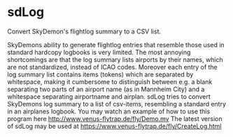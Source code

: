 # sdLog
Convert SkyDemon's flightlog summary to a CSV list.

SkyDemons ability to generate flightlog entries that resemble those used in standard hardcopy logbooks is very limited. The most annoying shortcomings are that the log summary lists airports by their names, which are not standardized, instead of ICAO codes. Moreover each entry of the log summary list contains items (tokens) which are separated by whitespace, making it cumbersome to distinguish between e.g. a blank separating two parts of an airport name (as in Mannheim City) and a whitespace separating airportname and airplan. sdLog tries to convert SkyDemons log summary to a list of csv-items, resembling a standard entry in an airplanes logbook.
You may watch an example of how to use this program here http://www.venus-flytrap.de/fly/Demo.mv
The latest version of sdLog may be used at https://www.venus-flytrap.de/fly/CreateLog.html

